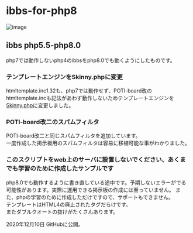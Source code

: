 # ibbs-for-php8

![image](https://user-images.githubusercontent.com/44894014/101713695-7cbde280-3adb-11eb-8a08-b3f862de96d3.png)

## ibbs php5.5-php8.0
php7では動作しないphp4のibbsをphp8.0でも動くようにしたものです。  
### テンプレートエンジンをSkinny.phpに変更
htmltemplate.inc1.32も、php7では動作せず、POTI-board改のhtmltemplate.incも記法があわず動作しないためテンプレートエンジンを[Skinny.php](http://skinny.sx68.net/)に変更しました。
### POTI-board改二のスパムフィルタ   
POTI-board改二と同じスパムフィルタを追加しています。  
一度作成した掲示板用のスパムフィルタは容易に移植可能な事がわかりました。
### このスクリプトをweb上のサーバに設置しないでください、あくまでも学習のために作成したサンプルです   
php8.0でも動作するように書き直している途中です。予期しないエラーがでる可能性があります。実際に運用できる掲示板の作成には至っていません。 
また、phpの学習のために作成しただけですので、サポートもできません。  
テンプレートはHTML4の廃止されたタグだらけです。  
またダブルクオートの抜けがたくさんあります。  
    
2020年12月10日 GitHubに公開。
